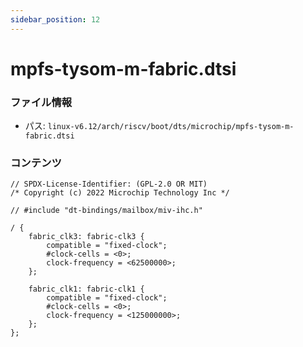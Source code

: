 ```yaml
---
sidebar_position: 12
---
```

# mpfs-tysom-m-fabric.dtsi

### ファイル情報

- パス: `linux-v6.12/arch/riscv/boot/dts/microchip/mpfs-tysom-m-fabric.dtsi`

### コンテンツ

```dtsi
// SPDX-License-Identifier: (GPL-2.0 OR MIT)
/* Copyright (c) 2022 Microchip Technology Inc */

// #include "dt-bindings/mailbox/miv-ihc.h"

/ {
	fabric_clk3: fabric-clk3 {
		compatible = "fixed-clock";
		#clock-cells = <0>;
		clock-frequency = <62500000>;
	};

	fabric_clk1: fabric-clk1 {
		compatible = "fixed-clock";
		#clock-cells = <0>;
		clock-frequency = <125000000>;
	};
};

```
